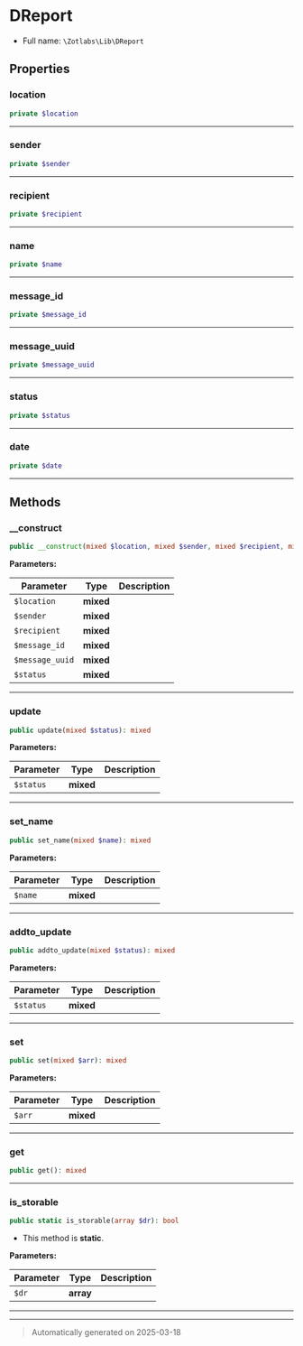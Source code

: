 
# DReport





* Full name: `\Zotlabs\Lib\DReport`



## Properties


### location



```php
private $location
```






***

### sender



```php
private $sender
```






***

### recipient



```php
private $recipient
```






***

### name



```php
private $name
```






***

### message_id



```php
private $message_id
```






***

### message_uuid



```php
private $message_uuid
```






***

### status



```php
private $status
```






***

### date



```php
private $date
```






***

## Methods


### __construct



```php
public __construct(mixed $location, mixed $sender, mixed $recipient, mixed $message_id, mixed $message_uuid = &#039;&#039;, mixed $status = &#039;deliver&#039;): mixed
```








**Parameters:**

| Parameter | Type | Description |
|-----------|------|-------------|
| `$location` | **mixed** |  |
| `$sender` | **mixed** |  |
| `$recipient` | **mixed** |  |
| `$message_id` | **mixed** |  |
| `$message_uuid` | **mixed** |  |
| `$status` | **mixed** |  |





***

### update



```php
public update(mixed $status): mixed
```








**Parameters:**

| Parameter | Type | Description |
|-----------|------|-------------|
| `$status` | **mixed** |  |





***

### set_name



```php
public set_name(mixed $name): mixed
```








**Parameters:**

| Parameter | Type | Description |
|-----------|------|-------------|
| `$name` | **mixed** |  |





***

### addto_update



```php
public addto_update(mixed $status): mixed
```








**Parameters:**

| Parameter | Type | Description |
|-----------|------|-------------|
| `$status` | **mixed** |  |





***

### set



```php
public set(mixed $arr): mixed
```








**Parameters:**

| Parameter | Type | Description |
|-----------|------|-------------|
| `$arr` | **mixed** |  |





***

### get



```php
public get(): mixed
```












***

### is_storable



```php
public static is_storable(array $dr): bool
```



* This method is **static**.




**Parameters:**

| Parameter | Type | Description |
|-----------|------|-------------|
| `$dr` | **array** |  |





***


***
> Automatically generated on 2025-03-18
